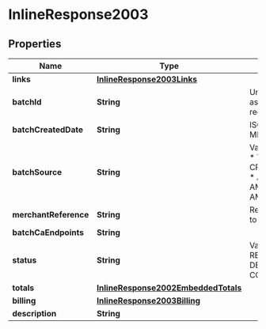 
# InlineResponse2003

## Properties
Name | Type | Description | Notes
------------ | ------------- | ------------- | -------------
**links** | [**InlineResponse2003Links**](InlineResponse2003Links.md) |  |  [optional]
**batchId** | **String** | Unique identification number assigned to the submitted request. |  [optional]
**batchCreatedDate** | **String** | ISO-8601 format: yyyy-MM-ddTHH:mm:ssZ |  [optional]
**batchSource** | **String** | Valid Values:   * SCHEDULER   * TOKEN_API   * CREDIT_CARD_FILE_UPLOAD   * AMEX_REGSITRY   * AMEX_REGISTRY_API   * AMEX_MAINTENANCE  |  [optional]
**merchantReference** | **String** | Reference used by merchant to identify batch. |  [optional]
**batchCaEndpoints** | **String** |  |  [optional]
**status** | **String** | Valid Values:   * REJECTED   * RECEIVED   * VALIDATED   * DECLINED   * PROCESSING   * COMPLETED  |  [optional]
**totals** | [**InlineResponse2002EmbeddedTotals**](InlineResponse2002EmbeddedTotals.md) |  |  [optional]
**billing** | [**InlineResponse2003Billing**](InlineResponse2003Billing.md) |  |  [optional]
**description** | **String** |  |  [optional]



